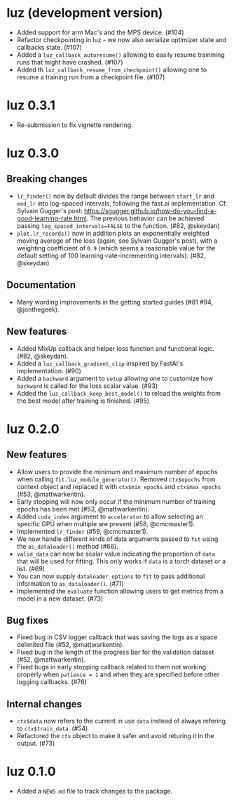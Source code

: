 # luz (development version)

* Added support for arm Mac's and the MPS device. (#104)
* Refactor checkpointing in luz - we now also serialize optimizer state and callbacks state. (#107)
* Added a `luz_callback_autoresume()` allowing to easily resume trainining runs that might have crashed. (#107)
* Added th `luz_callback_resume_from_checkpoint()` allowing one to resume a training run from a checkpoint file. (#107)

# luz 0.3.1

* Re-submission to fix vignette rendering.

# luz 0.3.0

## Breaking changes

* `lr_finder()` now by default divides the range between `start_lr` and `end_lr` into log-spaced intervals, following the fast.ai implementation. Cf. Sylvain Gugger's post: https://sgugger.github.io/how-do-you-find-a-good-learning-rate.html. The previous behavior can be achieved passing `log_spaced_intervals=FALSE` to the function. (#82, @skeydan)
* `plot.lr_records()` now in addition plots an exponentially weighted moving average of the loss (again, see Sylvain Gugger's post), with a weighting coefficient of `0.9` (which seems a reasonable value for the default setting of 100 learning-rate-incrementing intervals). (#82, @skeydan)

## Documentation

* Many wording improvements in the getting started guides (#81 #94, @jonthegeek).

## New features

* Added MixUp callback and helper loss function and functional logic. (#82, @skeydan).
* Added a `luz_callback_gradient_clip` inspired by FastAI's implementation. (#90)
* Added a `backward` argument to `setup` allowing one to customize how `backward` is called for the loss scalar value. (#93)
* Added the `luz_callback_keep_best_model()` to reload the weights from the best model after training is finished. (#95)

# luz 0.2.0

## New features

* Allow users to provide the minimum and maximum number of epochs when calling `fit.luz_module_generator()`. Removed `ctx$epochs` from context object and replaced it with `ctx$min_epochs` and `ctx$max_epochs` (#53, @mattwarkentin).
* Early stopping will now only occur if the minimum number of training epochs has been met (#53, @mattwarkentin).
* Added `cuda_index` argument to `accelerator` to allow selecting an specific GPU when multiple are present (#58, @cmcmaster1).
* Implemented `lr_finder` (#59, @cmcmaster1).
* We now handle different kinds of data arguments passed to `fit` using the `as_dataloader()` method (#66).
* `valid_data` can now be scalar value indicating the proportion of `data` that will be used for fitting. This only works if `data` is a torch dataset or a list. (#69)
* You can now supply `dataloader_options` to `fit` to pass additional information to `as_dataloader()`. (#71)
* Implemented the `evaluate` function allowing users to get metrics from a model in a new dataset. (#73)

## Bug fixes

* Fixed bug in CSV logger callback that was saving the logs as a space delimited file (#52, @mattwarkentin).
* Fixed bug in the length of the progress bar for the validation dataset (#52, @mattwarkentin).
* Fixed bugs in early stopping callback related to them not working properly when `patience = 1` and when they are specified before other logging callbacks. (#76)

## Internal changes

* `ctx$data` now refers to the current in use `data` instead of always refering to `ctx$train_data`. (#54)
* Refactored the `ctx` object to make it safer and avoid returing it in the output. (#73)

# luz 0.1.0

* Added a `NEWS.md` file to track changes to the package.
